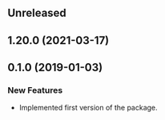 <!-- Learn how to maintain this file at https://github.com/WordPress/gutenberg/tree/HEAD/packages#maintaining-changelogs. -->

## Unreleased

## 1.20.0 (2021-03-17)

## 0.1.0 (2019-01-03)

### New Features

- Implemented first version of the package.
